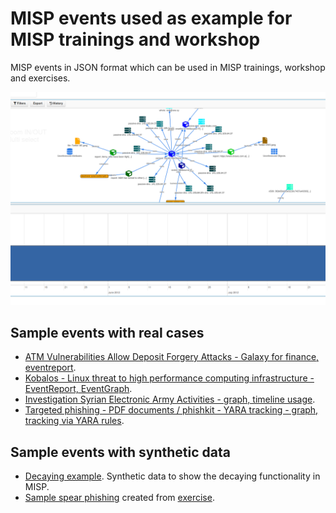 # MISP events used as example for MISP trainings and workshop

MISP events in JSON format which can be used in MISP trainings, workshop and exercises.

![](./sea.png)

## Sample events with real cases

- [ATM Vulnerabilities Allow Deposit Forgery Attacks - Galaxy for finance, eventreport](./atm-vulnerabilities-allow-deposit-forgery-attacks.json).
- [Kobalos - Linux threat to high performance computing infrastructure - EventReport, EventGraph](./kobalos-linux-threat-to-hpc.json).
- [Investigation Syrian Electronic Army Activities - graph, timeline usage](./syrian-electronic-army-domain-take-over.json).
- [Targeted phishing - PDF documents / phishkit - YARA tracking - graph, tracking via YARA rules](./targeted-phishing-pdf-phishkit-yara.json).

## Sample events with synthetic data

- [Decaying example](./sample-decaying-example.json). Synthetic data to show the decaying functionality in MISP.
- [Sample spear phishing](./sample-spear-phishing-attempt-targeting-telco.json) created from [exercise](./sample-spear-phishing-attempt-targeting-telco.text).

